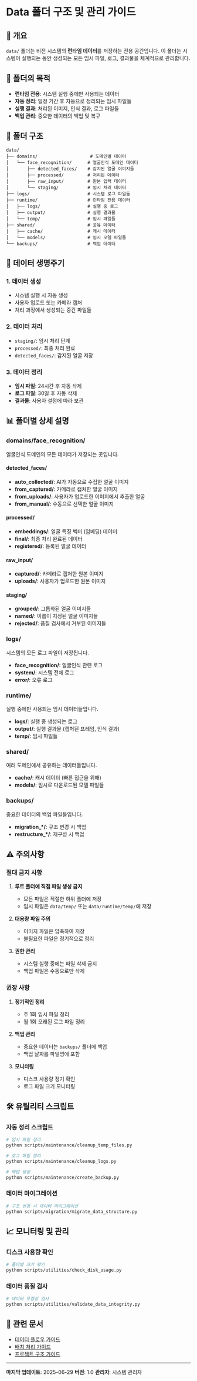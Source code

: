 # Data 폴더 구조 및 관리 가이드

## 📁 개요

`data/` 폴더는 비전 시스템의 **런타임 데이터**를 저장하는 전용 공간입니다. 
이 폴더는 시스템이 실행되는 동안 생성되는 모든 임시 파일, 로그, 결과물을 체계적으로 관리합니다.

## 🎯 폴더의 목적

- **런타임 전용**: 시스템 실행 중에만 사용되는 데이터
- **자동 정리**: 일정 기간 후 자동으로 정리되는 임시 파일들
- **실행 결과**: 처리된 이미지, 인식 결과, 로그 파일들
- **백업 관리**: 중요한 데이터의 백업 및 복구

## 📂 폴더 구조

```
data/
├── domains/                    # 도메인별 데이터
│   └── face_recognition/      # 얼굴인식 도메인 데이터
│       ├── detected_faces/    # 감지된 얼굴 이미지들
│       ├── processed/         # 처리된 데이터
│       ├── raw_input/         # 원본 입력 데이터
│       └── staging/           # 임시 처리 데이터
├── logs/                      # 시스템 로그 파일들
├── runtime/                   # 런타임 전용 데이터
│   ├── logs/                  # 실행 중 로그
│   ├── output/                # 실행 결과물
│   └── temp/                  # 임시 파일들
├── shared/                    # 공유 데이터
│   ├── cache/                 # 캐시 데이터
│   └── models/                # 임시 모델 파일들
└── backups/                   # 백업 데이터
```

## 🔄 데이터 생명주기

### 1. 데이터 생성
- 시스템 실행 시 자동 생성
- 사용자 업로드 또는 카메라 캡처
- 처리 과정에서 생성되는 중간 파일들

### 2. 데이터 처리
- `staging/`: 임시 처리 단계
- `processed/`: 최종 처리 완료
- `detected_faces/`: 감지된 얼굴 저장

### 3. 데이터 정리
- **임시 파일**: 24시간 후 자동 삭제
- **로그 파일**: 30일 후 자동 삭제
- **결과물**: 사용자 설정에 따라 보관

## 📊 폴더별 상세 설명

### domains/face_recognition/
얼굴인식 도메인의 모든 데이터가 저장되는 곳입니다.

#### detected_faces/
- **auto_collected/**: AI가 자동으로 수집한 얼굴 이미지
- **from_captured/**: 카메라로 캡처한 얼굴 이미지
- **from_uploads/**: 사용자가 업로드한 이미지에서 추출한 얼굴
- **from_manual/**: 수동으로 선택한 얼굴 이미지

#### processed/
- **embeddings/**: 얼굴 특징 벡터 (임베딩) 데이터
- **final/**: 최종 처리 완료된 데이터
- **registered/**: 등록된 얼굴 데이터

#### raw_input/
- **captured/**: 카메라로 캡처한 원본 이미지
- **uploads/**: 사용자가 업로드한 원본 이미지

#### staging/
- **grouped/**: 그룹화된 얼굴 이미지들
- **named/**: 이름이 지정된 얼굴 이미지들
- **rejected/**: 품질 검사에서 거부된 이미지들

### logs/
시스템의 모든 로그 파일이 저장됩니다.
- **face_recognition/**: 얼굴인식 관련 로그
- **system/**: 시스템 전체 로그
- **error/**: 오류 로그

### runtime/
실행 중에만 사용되는 임시 데이터들입니다.
- **logs/**: 실행 중 생성되는 로그
- **output/**: 실행 결과물 (캡처된 프레임, 인식 결과)
- **temp/**: 임시 파일들

### shared/
여러 도메인에서 공유하는 데이터들입니다.
- **cache/**: 캐시 데이터 (빠른 접근을 위해)
- **models/**: 임시로 다운로드된 모델 파일들

### backups/
중요한 데이터의 백업 파일들입니다.
- **migration_*/**: 구조 변경 시 백업
- **restructure_*/**: 재구성 시 백업

## ⚠️ 주의사항

### 절대 금지 사항
1. **루트 폴더에 직접 파일 생성 금지**
   - 모든 파일은 적절한 하위 폴더에 저장
   - 임시 파일은 `data/temp/` 또는 `data/runtime/temp/`에 저장

2. **대용량 파일 주의**
   - 이미지 파일은 압축하여 저장
   - 불필요한 파일은 정기적으로 정리

3. **권한 관리**
   - 시스템 실행 중에는 파일 삭제 금지
   - 백업 파일은 수동으로만 삭제

### 권장 사항
1. **정기적인 정리**
   - 주 1회 임시 파일 정리
   - 월 1회 오래된 로그 파일 정리

2. **백업 관리**
   - 중요한 데이터는 `backups/` 폴더에 백업
   - 백업 날짜를 파일명에 포함

3. **모니터링**
   - 디스크 사용량 정기 확인
   - 로그 파일 크기 모니터링

## 🛠️ 유틸리티 스크립트

### 자동 정리 스크립트
```bash
# 임시 파일 정리
python scripts/maintenance/cleanup_temp_files.py

# 로그 파일 정리
python scripts/maintenance/cleanup_logs.py

# 백업 생성
python scripts/maintenance/create_backup.py
```

### 데이터 마이그레이션
```bash
# 구조 변경 시 데이터 마이그레이션
python scripts/migration/migrate_data_structure.py
```

## 📈 모니터링 및 관리

### 디스크 사용량 확인
```bash
# 폴더별 크기 확인
python scripts/utilities/check_disk_usage.py
```

### 데이터 품질 검사
```bash
# 데이터 무결성 검사
python scripts/utilities/validate_data_integrity.py
```

## 🔗 관련 문서

- [데이터 플로우 가이드](../docs/guides/DATA_FLOW_GUIDE.md)
- [배치 처리 가이드](../docs/guides/BATCH_PROCESSING_GUIDE.md)
- [프로젝트 구조 가이드](../docs/guides/PROJECT_ROOT_RULES.md)

---

**마지막 업데이트**: 2025-06-29
**버전**: 1.0
**관리자**: 시스템 관리자

